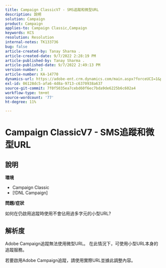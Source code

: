 ```yaml
---
title: Campaign ClassicV7 - SMS追蹤和微型URL
description: 說明
solution: Campaign
product: Campaign
applies-to: Campaign Classic,Campaign
keywords: KCS
resolution: Resolution
internal-notes: TK133736
bug: false
article-created-by: Tanay Sharma .
article-created-date: 9/7/2022 2:28:19 PM
article-published-by: Tanay Sharma .
article-published-date: 9/7/2022 2:49:13 PM
version-number: 3
article-number: KA-14770
dynamics-url: https://adobe-ent.crm.dynamics.com/main.aspx?forceUCI=1&pagetype=entityrecord&etn=knowledgearticle&id=da90614b-b92e-ed11-9db1-002248086735
exl-id: 06128dc5-afa6-4d8a-9713-c6370938a637
source-git-commit: 7f0f5035ea7cebd60f6ec7bda9de6225b6c602a4
workflow-type: tm+mt
source-wordcount: '77'
ht-degree: 11%

---
```


# Campaign ClassicV7 - SMS追蹤和微型URL

## 說明


<b>環境</b>

- Campaign Classic
- [!DNL Campaign]




<b>問題/症狀</b>

如何在仍啟用追蹤時使用不會佔用過多字元的小型URL?


## 解析度


Adobe Campaign追蹤無法使用微型URL。 在此情況下，可使用小型URL本身的追蹤服務。

若要啟用Adobe Campaign追蹤，請使用實際URL並據此調整內容。
